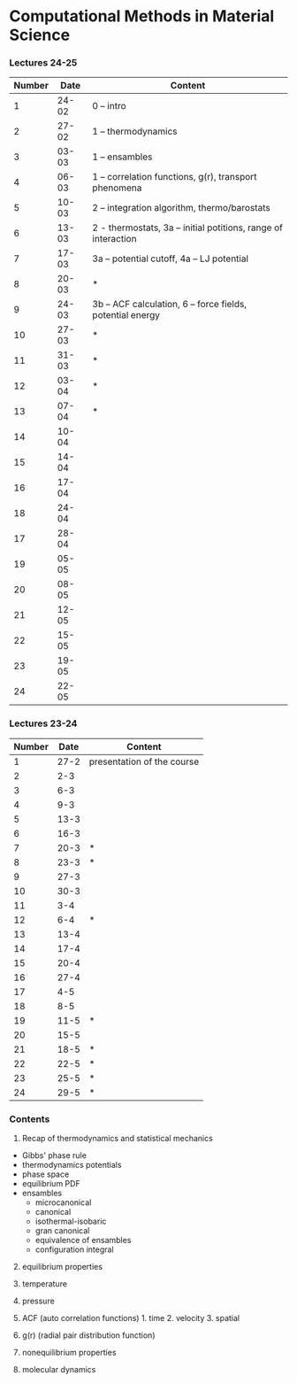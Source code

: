 # Computational Methods in Material Science

### Lectures 24-25

| Number | Date  | Content |
|--------|-------|---------|
| 1  | 24-02  | 0 – intro |
| 2  | 27-02  | 1 – thermodynamics |
| 3  | 03-03  | 1 – ensambles |
| 4  | 06-03  | 1 – correlation functions, g(r), transport phenomena |
| 5  | 10-03  | 2 – integration algorithm, thermo/barostats |
| 6  | 13-03  | 2 - thermostats, 3a – initial potitions, range of interaction|
| 7  | 17-03  | 3a – potential cutoff, 4a – LJ potential |
| 8  | 20-03  | * |
| 9  | 24-03  | 3b – ACF calculation, 6 – force fields, potential energy |
| 10 | 27-03  | * |
| 11 | 31-03  | * |
| 12 | 03-04  | * |
| 13 | 07-04  | * |
| 14 | 10-04  |  |
| 15 | 14-04  |  |
| 16 | 17-04  |  |
| 18 | 24-04  |  |
| 17 | 28-04  |  |
| 19 | 05-05  |  |
| 20 | 08-05  |  |
| 21 | 12-05  |  |
| 22 | 15-05  |  |
| 23 | 19-05  |  |
| 24 | 22-05  |  |

### Lectures 23-24

| Number | Date  | Content |
|--------|-------|---------|
| 1  | 27-2  | presentation of the course |
| 2  | 2-3   |   |
| 3  | 6-3   |   |
| 4  | 9-3   |   |
| 5  | 13-3  |   |
| 6  | 16-3  |   |
| 7  | 20-3  | * |
| 8  | 23-3  | * |
| 9  | 27-3  |   |
| 10 | 30-3  |   |
| 11 | 3-4   |   |
| 12 | 6-4   | * |
| 13 | 13-4  |   |
| 14 | 17-4  |   |
| 15 | 20-4  |   |
| 16 | 27-4  |   |
| 17 | 4-5   |   |
| 18 | 8-5   |   |
| 19 | 11-5  | * |
| 20 | 15-5  |   |
| 21 | 18-5  | * |
| 22 | 22-5  | * |
| 23 | 25-5  | * |
| 24 | 29-5  | * |


### Contents

1. Recap of thermodynamics and statistical mechanics
  - Gibbs' phase rule
  - thermodynamics potentials
  - phase space
  - equilibrium PDF
  - ensambles
    - microcanonical
    - canonical
    - isothermal-isobaric
    - gran canonical
    - equivalence of ensambles
    - configuration integral

2. equilibrium properties
  1. temperature
  2. pressure
  3. ACF (auto correlation functions)
    1. time
    2. velocity
    3. spatial
  4. g(r) (radial pair distribution function)

3. nonequilibrium properties
4. molecular dynamics